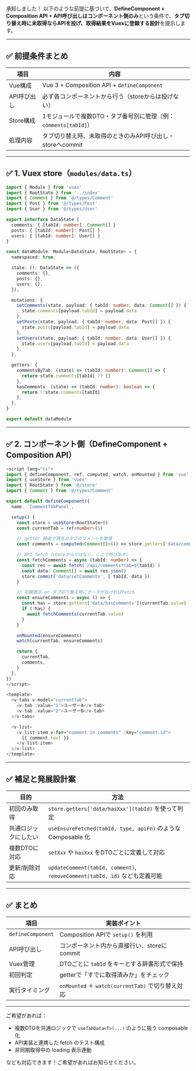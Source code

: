承知しました！
以下のような前提に基づいて、**DefineComponent + Composition API + API呼び出しはコンポーネント側のみ**という条件で、**タブ切り替え時に未取得ならAPIを投げ、取得結果をVuexに登録する設計**を提示します。

---

## ✅ 前提条件まとめ

| 項目      | 内容                                          |
| ------- | ------------------------------------------- |
| Vue構成   | Vue 3 + Composition API + `defineComponent` |
| API呼び出し | 必ず各コンポーネントから行う（storeからは投げない）                |
| Store構成 | 1モジュールで複数DTO・タブ番号別に管理（例：`comments[tabId]`）  |
| 処理内容    | タブ切り替え時、未取得のときのみAPI呼び出し・storeへcommit        |

---

## ✅ 1. Vuex store（`modules/data.ts`）

```ts
import { Module } from 'vuex'
import { RootState } from '../index'
import { Comment } from '@/types/Comment'
import { Post } from '@/types/Post'
import { User } from '@/types/User'

export interface DataState {
  comments: { [tabId: number]: Comment[] }
  posts: { [tabId: number]: Post[] }
  users: { [tabId: number]: User[] }
}

const dataModule: Module<DataState, RootState> = {
  namespaced: true,

  state: (): DataState => ({
    comments: {},
    posts: {},
    users: {},
  }),

  mutations: {
    setComments(state, payload: { tabId: number, data: Comment[] }) {
      state.comments[payload.tabId] = payload.data
    },
    setPosts(state, payload: { tabId: number, data: Post[] }) {
      state.posts[payload.tabId] = payload.data
    },
    setUsers(state, payload: { tabId: number, data: User[] }) {
      state.users[payload.tabId] = payload.data
    },
  },

  getters: {
    commentsByTab: (state) => (tabId: number): Comment[] => {
      return state.comments[tabId] ?? []
    },
    hasComments: (state) => (tabId: number): boolean => {
      return !!state.comments[tabId]
    },
  },
}

export default dataModule
```

---

## ✅ 2. コンポーネント側（DefineComponent + Composition API）

```ts
<script lang="ts">
import { defineComponent, ref, computed, watch, onMounted } from 'vue'
import { useStore } from 'vuex'
import { RootState } from '@/store'
import { Comment } from '@/types/Comment'

export default defineComponent({
  name: 'CommentTabPanel',

  setup() {
    const store = useStore<RootState>()
    const currentTab = ref<number>(1)

    // getter 経由で現在のタブのコメントを取得
    const comments = computed<Comment[]>(() => store.getters['data/commentsByTab'](currentTab.value))

    // API fetch（storeからではなく、ここで呼び出す）
    const fetchComments = async (tabId: number) => {
      const res = await fetch(`/api/comments?tab=${tabId}`)
      const data: Comment[] = await res.json()
      store.commit('data/setComments', { tabId, data })
    }

    // 初期表示 or タブ切り替え時にデータがなければfetch
    const ensureComments = async () => {
      const has = store.getters['data/hasComments'](currentTab.value)
      if (!has) {
        await fetchComments(currentTab.value)
      }
    }

    onMounted(ensureComments)
    watch(currentTab, ensureComments)

    return {
      currentTab,
      comments,
    }
  },
})
</script>

<template>
  <v-tabs v-model="currentTab">
    <v-tab :value="1">ユーザーA</v-tab>
    <v-tab :value="2">ユーザーB</v-tab>
  </v-tabs>

  <v-list>
    <v-list-item v-for="comment in comments" :key="comment.id">
      {{ comment.text }}
    </v-list-item>
  </v-list>
</template>
```

---

## ✅ 補足と発展設計案

| 目的         | 方法                                                                  |
| ---------- | ------------------------------------------------------------------- |
| 初回のみ取得     | `store.getters['data/hasXxx'](tabId)` を使って判定                        |
| 共通ロジックにしたい | `useEnsureFetched(tabId, type, apiFn)` のような Composable 化            |
| 複数DTOに対応   | `setXxx` や `hasXxx` をDTOごとに定義して対応                                   |
| 更新/削除対応    | `updateComment(tabId, comment)`, `removeComment(tabId, id)` なども定義可能 |

---

## ✅ まとめ

| 項目                | 実装ポイント                                    |
| ----------------- | ----------------------------------------- |
| `defineComponent` | Composition APIで `setup()` を利用            |
| API呼び出し           | コンポーネント内から直接行い、storeに commit              |
| Vuex管理            | DTOごとに `tabId` をキーとする辞書形式で保持              |
| 初回判定              | getterで「すでに取得済みか」をチェック                    |
| 実行タイミング           | `onMounted` ＋ `watch(currentTab)` で切り替え対応 |

---

ご希望があれば：

* 複数DTOを共通ロジックで `useTabData<T>(...)` のように扱う composable 化
* API実装と連携した fetch のテスト構成
* 非同期取得中の loading 表示連動

なども対応できます！ご希望があればお知らせください。
